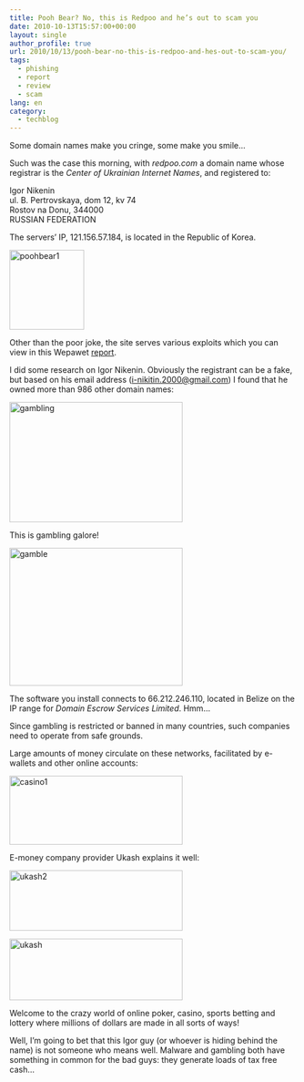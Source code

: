 ```yaml
---
title: Pooh Bear? No, this is Redpoo and he’s out to scam you
date: 2010-10-13T15:57:00+00:00
layout: single
author_profile: true
url: 2010/10/13/pooh-bear-no-this-is-redpoo-and-hes-out-to-scam-you/
tags:
  - phishing
  - report
  - review
  - scam
lang: en
category: 
  - techblog
---
```

Some domain names make you cringe, some make you smile…

Such was the case this morning, with _redpoo.com_ a domain name whose registrar is the _Center of Ukrainian Internet Names_, and registered to:

Igor Nikenin  
ul. B. Pertrovskaya, dom 12, kv 74  
Rostov na Donu, 344000  
RUSSIAN FEDERATION

The servers’ IP, 121.156.57.184, is located in the Republic of Korea.

[<img title="poohbear1" border="0" alt="poohbear1" src="http://lh3.ggpht.com/_vaUVXcmC3OI/TLXPfg2fd8I/AAAAAAAACow/GuBFZNiIsIM/poohbear1_thumb%5B1%5D.png?imgmax=800" width="131" height="140" />](http://lh6.ggpht.com/_vaUVXcmC3OI/TLXPeNPIZ6I/AAAAAAAACos/pkMMnGSlF9g/s1600-h/poohbear1%5B3%5D.png)

Other than the poor joke, the site serves various exploits which you can view in this Wepawet [report](http://wepawet.cs.ucsb.edu/view.php?hash=df9aad519a0cbf950c4656ee52bf9279&type=js).

I did some research on Igor Nikenin. Obviously the registrant can be a fake, but based on his email address (i-nikitin.2000@gmail.com) I found that he owned more than 986 other domain names:

[<img title="gambling" border="0" alt="gambling" src="http://lh3.ggpht.com/_vaUVXcmC3OI/TLXPnI4J2dI/AAAAAAAACo4/Dm54thVxPBk/gambling_thumb%5B1%5D.png?imgmax=800" width="304" height="211" />](http://lh5.ggpht.com/_vaUVXcmC3OI/TLXPkU1WngI/AAAAAAAACo0/T3n2LWZ2igA/s1600-h/gambling%5B3%5D.png)

This is gambling galore!

[<img title="gamble" border="0" alt="gamble" src="http://lh6.ggpht.com/_vaUVXcmC3OI/TLXPv9Xd0uI/AAAAAAAACpA/KjQvhuxxxXU/gamble_thumb%5B1%5D.png?imgmax=800" width="304" height="242" />](http://lh6.ggpht.com/_vaUVXcmC3OI/TLXPs5D1WyI/AAAAAAAACo8/Vlfld8_Uz-k/s1600-h/gamble%5B3%5D.png)

The software you install connects to 66.212.246.110, located in Belize on the IP range for _Domain Escrow Services Limited_. Hmm…

Since gambling is restricted or banned in many countries, such companies need to operate from safe grounds.

Large amounts of money circulate on these networks, facilitated by e-wallets and other online accounts:

[<img title="casino1" border="0" alt="casino1" src="http://lh3.ggpht.com/_vaUVXcmC3OI/TLXPyez4wlI/AAAAAAAACpI/P1NqeUVznHE/casino1_thumb%5B1%5D.png?imgmax=800" width="304" height="121" />](http://lh5.ggpht.com/_vaUVXcmC3OI/TLXPxJf_0qI/AAAAAAAACpE/DKcBrNQ1ZUs/s1600-h/casino1%5B3%5D.png)

E-money company provider Ukash explains it well:

[<img title="ukash2" border="0" alt="ukash2" src="http://lh4.ggpht.com/_vaUVXcmC3OI/TLXP0hXw5lI/AAAAAAAACpQ/erYAOX_LOm0/ukash2_thumb%5B2%5D.png?imgmax=800" width="304" height="106" />](http://lh6.ggpht.com/_vaUVXcmC3OI/TLXPzXsndUI/AAAAAAAACpM/UI94eRhHnMQ/s1600-h/ukash2%5B4%5D.png)

[<img title="ukash" border="0" alt="ukash" src="http://lh6.ggpht.com/_vaUVXcmC3OI/TLXP3eOH2mI/AAAAAAAACpY/cdNVA3tJy-M/ukash_thumb%5B1%5D.png?imgmax=800" width="304" height="108" />](http://lh3.ggpht.com/_vaUVXcmC3OI/TLXP11KmGjI/AAAAAAAACpU/ZZZNSlvMh8o/s1600-h/ukash%5B3%5D.png)

Welcome to the crazy world of online poker, casino, sports betting and lottery where millions of dollars are made in all sorts of ways!

Well, I’m going to bet that this Igor guy (or whoever is hiding behind the name) is not someone who means well. Malware and gambling both have something in common for the bad guys: they generate loads of tax free cash…